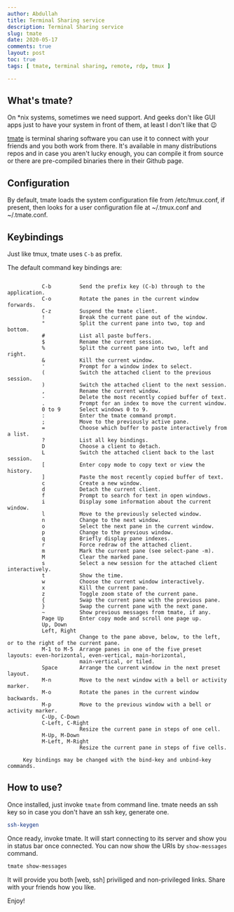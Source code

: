 ```yaml
---
author: Abdullah
title: Terminal Sharing service
description: Terminal Sharing service
slug: tmate
date: 2020-05-17
comments: true
layout: post
toc: true
tags: [ tmate, terminal sharing, remote, rdp, tmux ]

---
```


## What's tmate?

On *nix systems, sometimes we need support. And geeks don't like GUI apps just
to have your system in front of them, at least I don't like that :wink:

[tmate](https://tmate.io) is terminal sharing software you can use it to
connect with your friends and you both work from there. 
It's available in many distributions repos and in case you aren't lucky
enough, you can compile it from source or there are pre-compiled binaries
there in their Github page.

## Configuration

By default, tmate loads the system configuration file from
/etc/tmux.conf, if present, then looks for a user configuration file at ~/.tmux.conf and
~/.tmate.conf.

## Keybindings

Just like tmux, tmate uses `C-b` as prefix.

The default command key bindings are:
```

           C-b         Send the prefix key (C-b) through to the application.
           C-o         Rotate the panes in the current window forwards.
           C-z         Suspend the tmate client.
           !           Break the current pane out of the window.
           "           Split the current pane into two, top and bottom.
           #           List all paste buffers.
           $           Rename the current session.
           %           Split the current pane into two, left and right.
           &           Kill the current window.
           '           Prompt for a window index to select.
           (           Switch the attached client to the previous session.
           )           Switch the attached client to the next session.
           ,           Rename the current window.
           -           Delete the most recently copied buffer of text.
           .           Prompt for an index to move the current window.
           0 to 9      Select windows 0 to 9.
           :           Enter the tmate command prompt.
           ;           Move to the previously active pane.
           =           Choose which buffer to paste interactively from a list.
           ?           List all key bindings.
           D           Choose a client to detach.
           L           Switch the attached client back to the last session.
           [           Enter copy mode to copy text or view the history.
           ]           Paste the most recently copied buffer of text.
           c           Create a new window.
           d           Detach the current client.
           f           Prompt to search for text in open windows.
           i           Display some information about the current window.
           l           Move to the previously selected window.
           n           Change to the next window.
           o           Select the next pane in the current window.
           p           Change to the previous window.
           q           Briefly display pane indexes.
           r           Force redraw of the attached client.
           m           Mark the current pane (see select-pane -m).
           M           Clear the marked pane.
           s           Select a new session for the attached client interactively.
           t           Show the time.
           w           Choose the current window interactively.
           x           Kill the current pane.
           z           Toggle zoom state of the current pane.
           {           Swap the current pane with the previous pane.
           }           Swap the current pane with the next pane.
           ~           Show previous messages from tmate, if any.
           Page Up     Enter copy mode and scroll one page up.
           Up, Down
           Left, Right
                       Change to the pane above, below, to the left, or to the right of the current pane.
           M-1 to M-5  Arrange panes in one of the five preset layouts: even-horizontal, even-vertical, main-horizontal,
                       main-vertical, or tiled.
           Space       Arrange the current window in the next preset layout.
           M-n         Move to the next window with a bell or activity marker.
           M-o         Rotate the panes in the current window backwards.
           M-p         Move to the previous window with a bell or activity marker.
           C-Up, C-Down
           C-Left, C-Right
                       Resize the current pane in steps of one cell.
           M-Up, M-Down
           M-Left, M-Right
                       Resize the current pane in steps of five cells.

     Key bindings may be changed with the bind-key and unbind-key commands.

```

## How to use?

Once installed, just invoke `tmate` from command line.
tmate needs an ssh key so in case you don't have an ssh key, generate one.

```bash
ssh-keygen
```

Once ready, invoke tmate. It will start connecting to its server and show you
in status bar once connected. 
You can now show the URIs by `show-messages` command.

```bash
tmate show-messages
```

It will provide you both [web, ssh] priviliged and non-privileged links.
Share with your friends how you like. 

Enjoy!


